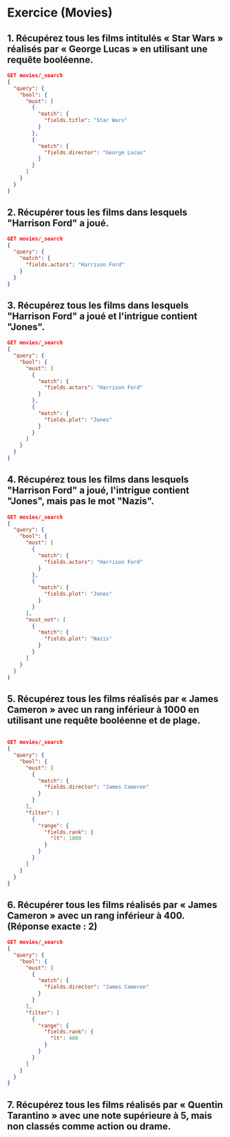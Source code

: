 # Exercice (Movies)

## 1. Récupérez tous les films intitulés « Star Wars » réalisés par « George Lucas » en utilisant une requête booléenne.

```json
GET movies/_search
{
  "query": {
    "bool": {
      "must": [
        {
          "match": {
            "fields.title": "Star Wars"
          }
        },
        {
          "match": {
            "fields.director": "George Lucas"
          }
        }
      ]
    }
  }
}
```

## 2. Récupérer tous les films dans lesquels "Harrison Ford" a joué.

```json
GET movies/_search
{
  "query": {
    "match": {
      "fields.actors": "Harrison Ford"
    }
  }
}
```

## 3. Récupérez tous les films dans lesquels "Harrison Ford" a joué et l'intrigue contient "Jones".

```json
GET movies/_search
{
  "query": {
    "bool": {
      "must": [
        {
          "match": {
            "fields.actors": "Harrison Ford"
          }
        },
        {
          "match": {
            "fields.plot": "Jones"
          }
        }
      ]
    }
  }
}
```

## 4. Récupérez tous les films dans lesquels "Harrison Ford" a joué, l'intrigue contient "Jones", mais pas le mot "Nazis".


```json
GET movies/_search
{
  "query": {
    "bool": {
      "must": [
        {
          "match": {
            "fields.actors": "Harrison Ford"
          }
        },
        {
          "match": {
            "fields.plot": "Jones"
          }
        }
      ],
      "must_not": [
        {
          "match": {
            "fields.plot": "Nazis"
          }
        }
      ]
    }
  }
}
```

## 5. Récupérez tous les films réalisés par « James Cameron » avec un rang inférieur à 1000 en utilisant une requête booléenne et de plage.

```json

GET movies/_search
{
  "query": {
    "bool": {
      "must": [
        {
          "match": {
            "fields.director": "James Cameron"
          }
        }
      ],
      "filter": [
        {
          "range": {
            "fields.rank": {
              "lt": 1000
            }
          }
        }
      ]
    }
  }
}
```


## 6. Récupérer tous les films réalisés par « James Cameron » avec un rang inférieur à 400. (Réponse exacte : 2)


```json
GET movies/_search
{
  "query": {
    "bool": {
      "must": [
        {
          "match": {
            "fields.director": "James Cameron"
          }
        }
      ],
      "filter": [
        {
          "range": {
            "fields.rank": {
              "lt": 400
            }
          }
        }
      ]
    }
  }
}
```

## 7. Récupérez tous les films réalisés par « Quentin Tarantino » avec une note supérieure à 5, mais non classés comme action ou drame.

